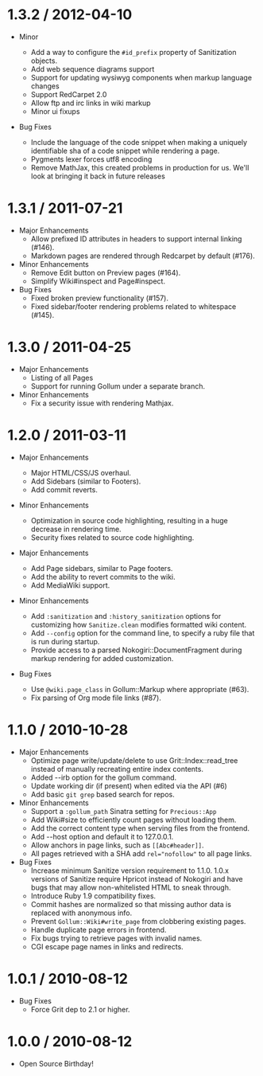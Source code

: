 # 1.3.2 / 2012-04-10

* Minor
  * Add a way to configure the `#id_prefix` property of Sanitization
    objects.
  * Add web sequence diagrams support
  * Support for updating wysiwyg components when markup language changes
  * Support RedCarpet 2.0
  * Allow ftp and irc links in wiki markup
  * Minor ui fixups

* Bug Fixes
  * Include the language of the code snippet when making a uniquely
    identifiable sha of a code snippet while rendering a page.
  * Pygments lexer forces utf8 encoding
  * Remove MathJax, this created problems in production for us.
    We'll look at bringing it back in future releases

# 1.3.1 / 2011-07-21

* Major Enhancements
  * Allow prefixed ID attributes in headers to support internal linking
    (#146).
  * Markdown pages are rendered through Redcarpet by default (#176).
* Minor Enhancements
  * Remove Edit button on Preview pages (#164).
  * Simplify Wiki#inspect and Page#inspect.
* Bug Fixes
  * Fixed broken preview functionality (#157).
  * Fixed sidebar/footer rendering problems related to whitespace (#145).

# 1.3.0 / 2011-04-25

* Major Enhancements
  * Listing of all Pages
  * Support for running Gollum under a separate branch.
* Minor Enhancements
  * Fix a security issue with rendering Mathjax.

# 1.2.0 / 2011-03-11

* Major Enhancements
  * Major HTML/CSS/JS overhaul.
  * Add Sidebars (similar to Footers).
  * Add commit reverts.
* Minor Enhancements
  * Optimization in source code highlighting, resulting in a huge
    decrease in rendering time.
  * Security fixes related to source code highlighting.

* Major Enhancements
  * Add Page sidebars, similar to Page footers.
  * Add the ability to revert commits to the wiki.
  * Add MediaWiki support.
* Minor Enhancements
  * Add `:sanitization` and `:history_sanitization` options for customizing
    how `Sanitize.clean` modifies formatted wiki content.
  * Add `--config` option for the command line, to specify a ruby file that is
    run during startup.
  * Provide access to a parsed Nokogiri::DocumentFragment during markup
    rendering for added customization.
* Bug Fixes
  * Use `@wiki.page_class` in Gollum::Markup where appropriate (#63).
  * Fix parsing of Org mode file links (#87).

# 1.1.0 / 2010-10-28

* Major Enhancements
  * Optimize page write/update/delete to use Grit::Index::read_tree instead
    of manually recreating entire index contents.
  * Added --irb option for the gollum command.
  * Update working dir (if present) when edited via the API (#6)
  * Add basic `git grep` based search for repos.
* Minor Enhancements
  * Support a `:gollum_path` Sinatra setting for `Precious::App`
  * Add Wiki#size to efficiently count pages without loading them.
  * Add the correct content type when serving files from the frontend.
  * Add --host option and default it to 127.0.0.1.
  * Allow anchors in page links, such as `[[Abc#header]]`.
  * All pages retrieved with a SHA add `rel="nofollow"` to all
    page links.
* Bug Fixes
  * Increase minimum Sanitize version requirement to 1.1.0.
    1.0.x versions of Sanitize require Hpricot instead of Nokogiri
    and have bugs that may allow non-whitelisted HTML to sneak
    through.
  * Introduce Ruby 1.9 compatibility fixes.
  * Commit hashes are normalized so that missing author data is replaced with
    anonymous info.
  * Prevent `Gollum::Wiki#write_page` from clobbering existing pages.
  * Handle duplicate page errors in frontend.
  * Fix bugs trying to retrieve pages with invalid names.
  * CGI escape page names in links and redirects.

# 1.0.1 / 2010-08-12

* Bug Fixes
  * Force Grit dep to 2.1 or higher.

# 1.0.0 / 2010-08-12

* Open Source Birthday!
